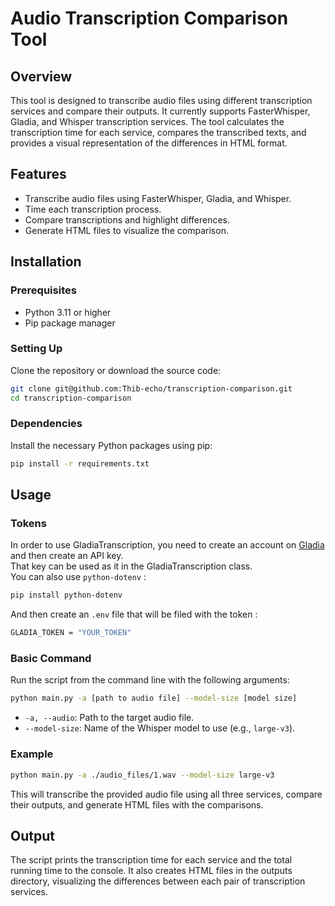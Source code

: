 
# Audio Transcription Comparison Tool

## Overview
This tool is designed to transcribe audio files using different transcription services and compare their outputs. It currently supports FasterWhisper, Gladia, and Whisper transcription services. The tool calculates the transcription time for each service, compares the transcribed texts, and provides a visual representation of the differences in HTML format.

## Features
- Transcribe audio files using FasterWhisper, Gladia, and Whisper.
- Time each transcription process.
- Compare transcriptions and highlight differences.
- Generate HTML files to visualize the comparison.

## Installation

### Prerequisites
- Python 3.11 or higher
- Pip package manager

### Setting Up
Clone the repository or download the source code:

```bash
git clone git@github.com:Thib-echo/transcription-comparison.git
cd transcription-comparison
```

### Dependencies
Install the necessary Python packages using pip:

```bash
pip install -r requirements.txt
```

## Usage

### Tokens
In order to use GladiaTranscription, you need to create an account on [Gladia](https://www.gladia.io/) and then create an API key.  
That key can be used as it in the GladiaTranscription class.  
You can also use `python-dotenv` :
```bash
pip install python-dotenv
```
And then create an `.env` file that will be filed with the token :
```bash
GLADIA_TOKEN = "YOUR_TOKEN"
```

### Basic Command
Run the script from the command line with the following arguments:

```bash
python main.py -a [path to audio file] --model-size [model size]
```

- `-a, --audio`: Path to the target audio file.
- `--model-size`: Name of the Whisper model to use (e.g., `large-v3`).

### Example
```bash
python main.py -a ./audio_files/1.wav --model-size large-v3
```

This will transcribe the provided audio file using all three services, compare their outputs, and generate HTML files with the comparisons.

## Output
The script prints the transcription time for each service and the total running time to the console. It also creates HTML files in the outputs directory, visualizing the differences between each pair of transcription services.